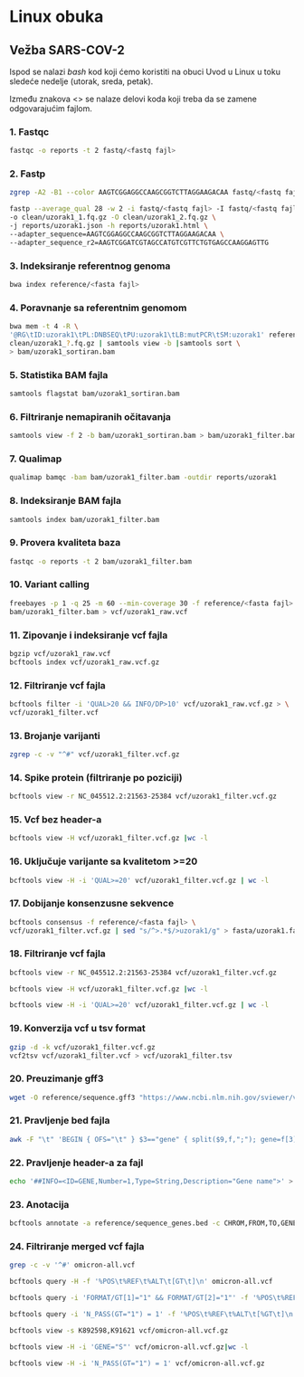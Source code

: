 # Linux obuka

## Vežba SARS-COV-2

Ispod se nalazi <i> bash </i> kod koji ćemo koristiti na obuci Uvod u Linux u toku sledeće nedelje (utorak, sreda, petak).

Između znakova <> se nalaze delovi koda koji treba da se zamene odgovarajućim fajlom.

### 1. Fastqc

```bash
fastqc -o reports -t 2 fastq/<fastq fajl>
```
### 2. Fastp
```bash
zgrep -A2 -B1 --color AAGTCGGAGGCCAAGCGGTCTTAGGAAGACAA fastq/<fastq fajl>
```
```bash
fastp --average_qual 28 -w 2 -i fastq/<fastq fajl> -I fastq/<fastq fajl> \
-o clean/uzorak1_1.fq.gz -O clean/uzorak1_2.fq.gz \
-j reports/uzorak1.json -h reports/uzorak1.html \
--adapter_sequence=AAGTCGGAGGCCAAGCGGTCTTAGGAAGACAA \
--adapter_sequence_r2=AAGTCGGATCGTAGCCATGTCGTTCTGTGAGCCAAGGAGTTG
```
### 3. Indeksiranje referentnog genoma

```bash
bwa index reference/<fasta fajl>
```

### 4. Poravnanje sa referentnim genomom
```bash
bwa mem -t 4 -R \
'@RG\tID:uzorak1\tPL:DNBSEQ\tPU:uzorak1\tLB:mutPCR\tSM:uzorak1' reference/<fasta fajl> \
clean/uzorak1_?.fq.gz | samtools view -b |samtools sort \
> bam/uzorak1_sortiran.bam
```

### 5. Statistika BAM fajla
```bash
samtools flagstat bam/uzorak1_sortiran.bam
```

### 6. Filtriranje nemapiranih očitavanja
```bash
samtools view -f 2 -b bam/uzorak1_sortiran.bam > bam/uzorak1_filter.bam
```

### 7. Qualimap
```bash
qualimap bamqc -bam bam/uzorak1_filter.bam -outdir reports/uzorak1
```

### 8. Indeksiranje BAM fajla
```bash
samtools index bam/uzorak1_filter.bam
```

### 9. Provera kvaliteta baza
```bash
fastqc -o reports -t 2 bam/uzorak1_filter.bam
```

### 10. Variant calling
```bash
freebayes -p 1 -q 25 -m 60 --min-coverage 30 -f reference/<fasta fajl> \
bam/uzorak1_filter.bam > vcf/uzorak1_raw.vcf
```
### 11. Zipovanje i indeksiranje vcf fajla
```bash
bgzip vcf/uzorak1_raw.vcf
bcftools index vcf/uzorak1_raw.vcf.gz
```
### 12. Filtriranje vcf fajla
```bash
bcftools filter -i 'QUAL>20 && INFO/DP>10' vcf/uzorak1_raw.vcf.gz > \
vcf/uzorak1_filter.vcf
```

### 13. Brojanje varijanti
```bash
zgrep -c -v "^#" vcf/uzorak1_filter.vcf.gz
```

### 14. Spike protein (filtriranje po poziciji)
```bash
bcftools view -r NC_045512.2:21563-25384 vcf/uzorak1_filter.vcf.gz
```
### 15. Vcf bez header-a
```bash
bcftools view -H vcf/uzorak1_filter.vcf.gz |wc -l
```
### 16. Uključuje varijante sa kvalitetom >=20
```bash
bcftools view -H -i 'QUAL>=20' vcf/uzorak1_filter.vcf.gz | wc -l
```

### 17. Dobijanje konsenzusne sekvence
```bash
bcftools consensus -f reference/<fasta fajl> \
vcf/uzorak1_filter.vcf.gz | sed "s/^>.*$/>uzorak1/g" > fasta/uzorak1.fasta
```
### 18. Filtriranje vcf fajla
```bash
bcftools view -r NC_045512.2:21563-25384 vcf/uzorak1_filter.vcf.gz
```
```bash
bcftools view -H vcf/uzorak1_filter.vcf.gz |wc -l
```
```bash
bcftools view -H -i 'QUAL>=20' vcf/uzorak1_filter.vcf.gz | wc -l
```

### 19. Konverzija vcf u tsv format
```bash
gzip -d -k vcf/uzorak1_filter.vcf.gz
vcf2tsv vcf/uzorak1_filter.vcf > vcf/uzorak1_filter.tsv
```
### 20. Preuzimanje gff3
```bash
wget -O reference/sequence.gff3 "https://www.ncbi.nlm.nih.gov/sviewer/viewer.cgi?save=file&db=nuccore&report=gff3&id=1798174254"
```
### 21. Pravljenje bed fajla
```bash
awk -F "\t" 'BEGIN { OFS="\t" } $3=="gene" { split($9,f,";"); gene=f[3]; gsub(/Name=/,"",gene); print $1,$4,$5,gene }' reference/sequence.gff3 > reference/sequence_genes.bed
```
### 22. Pravljenje header-a za fajl
```bash
echo '##INFO=<ID=GENE,Number=1,Type=String,Description="Gene name">' > gene.header
```

### 23. Anotacija
```bash
bcftools annotate -a reference/sequence_genes.bed -c CHROM,FROM,TO,GENE -h gene.header vcf/uzorak1_filter.vcf.gz > vcf/uzorak1_anotiran.vcf
```

### 24. Filtriranje merged vcf fajla
```bash
grep -c -v '^#' omicron-all.vcf
```

```bash
bcftools query -H -f '%POS\t%REF\t%ALT\t[GT\t]\n' omicron-all.vcf
```

```bash
bcftools query -i 'FORMAT/GT[1]="1" && FORMAT/GT[2]="1"' -f '%POS\t%REF\t%ALT\t[%SAMPLE=%GT\t]\n' omicron-all.vcf
```
```bash
bcftools query -i 'N_PASS(GT="1") = 1' -f '%POS\t%REF\t%ALT\t[%GT\t]\n' vcf/omicron-all.vcf.gz
```
```bash
bcftools view -s K892598,K91621 vcf/omicron-all.vcf.gz
```
```bash
bcftools view -H -i 'GENE="S"' vcf/omicron-all.vcf.gz|wc -l
```
```bash
bcftools view -H -i 'N_PASS(GT="1") = 1' vcf/omicron-all.vcf.gz
```

